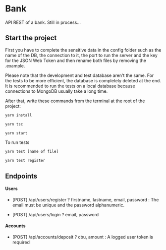 # Bank

API REST of a bank. Still in process...

## Start the project

First you have to complete the sensitive data in the config folder such as the name of the DB, the connection to it, the port to run the server and the key for the JSON Web Token and then rename both files by removing the .example.

Please note that the development and test database aren't the same. For the tests to be more efficient, the database is completely deleted at the end. It is recommended to run the tests on a local database because connections to MongoDB usually take a long time.

After that, write these commands from the terminal at the root of the project:

```bash
yarn install

yarn tsc

yarn start
```

To run tests

```bash
yarn test [name of file]

yarn test register
```

## Endpoints

#### Users

-   [POST] /api/users/register ? firstname, lastname, email, password : The email must be unique and the password alphanumeric.

-   [POST] /api/users/login ? email, password

#### Accounts

-   [POST] /api/accounts/deposit ? cbu, amount : A logged user token is required
